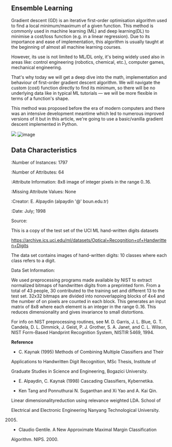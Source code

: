 
## **Ensemble Learning**

Gradient descent (GD) is an iterative first-order optimisation algorithm used to find a local minimum/maximum of a given function. This method is commonly used in machine learning (ML) and deep learning(DL) to minimise a cost/loss function (e.g. in a linear regression). Due to its importance and ease of implementation, this algorithm is usually taught at the beginning of almost all machine learning courses.

However, its use is not limited to ML/DL only, it&#39;s being widely used also in areas like: control engineering (robotics, chemical, etc.), computer games, mechanical engineering.

That&#39;s why today we will get a deep dive into the math, implementation and behaviour of first-order gradient descent algorithm. We will navigate the custom (cost) function directly to find its minimum, so there will be no underlying data like in typical ML tutorials — we will be more flexible in terms of a function&#39;s shape.

This method was proposed before the era of modern computers and there was an intensive development meantime which led to numerous improved versions of it but in this article, we&#39;re going to use a basic/vanilla gradient descent implemented in Python.

![](RackMultipart20220507-1-xez98c_html_dc115ca7a9e5ebc1.png)
![image](https://user-images.githubusercontent.com/101298565/167265554-a030a7d9-084a-49ac-8f1d-ea0dfc3d72e1.png)


## **Data Characteristics**

:Number of Instances: 1797

:Number of Attributes: 64

:Attribute Information: 8x8 image of integer pixels in the range 0..16.

:Missing Attribute Values: None

:Creator: E. Alpaydin (alpaydin &#39;@&#39; boun.edu.tr)

:Date: July; 1998

Source:

This is a copy of the test set of the UCI ML hand-written digits datasets

https://archive.ics.uci.edu/ml/datasets/Optical+Recognition+of+Handwritten+Digits

The data set contains images of hand-written digits: 10 classes where each class refers to a digit.

Data Set Information:

We used preprocessing programs made available by NIST to extract normalized bitmaps of handwritten digits from a preprinted form. From a total of 43 people, 30 contributed to the training set and different 13 to the test set. 32x32 bitmaps are divided into nonoverlapping blocks of 4x4 and the number of on pixels are counted in each block. This generates an input matrix of 8x8 where each element is an integer in the range 0..16. This reduces dimensionality and gives invariance to small distortions.

 For info on NIST preprocessing routines, see M. D. Garris, J. L. Blue, G. T. Candela, D. L. Dimmick, J. Geist, P. J. Grother, S. A. Janet, and C. L. Wilson, NIST Form-Based Handprint Recognition System, NISTIR 5469, 1994.

**Reference**

- C. Kaynak (1995) Methods of Combining Multiple Classifiers and Their

Applications to Handwritten Digit Recognition, MSc Thesis, Institute of

Graduate Studies in Science and Engineering, Bogazici University.

- E. Alpaydin, C. Kaynak (1998) Cascading Classifiers, Kybernetika.

- Ken Tang and Ponnuthurai N. Suganthan and Xi Yao and A. Kai Qin.

Linear dimensionalityreduction using relevance weighted LDA. School of

Electrical and Electronic Engineering Nanyang Technological University.

2005.

- Claudio Gentile. A New Approximate Maximal Margin Classification

Algorithm. NIPS. 2000.
